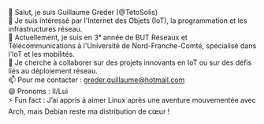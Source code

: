👋 Salut, je suis Guillaume Greder (@TetoSolis)  
👀 Je suis intéressé par l'Internet des Objets (IoT), la programmation et les infrastructures réseau.  
🌱 Actuellement, je suis en 3ᵉ année de BUT Réseaux et Télécommunications à l'Université de Nord-Franche-Comté, spécialisé dans l'IoT et les mobilités.  
💞️ Je cherche à collaborer sur des projets innovants en IoT ou sur des défis liés au déploiement réseau.  
📫 Pour me contacter : greder.guillaume@hotmail.com  
😄 Pronoms : Il/Lui  
⚡ Fun fact : J’ai appris à aimer Linux après une aventure mouvementée avec Arch, mais Debian reste ma distribution de cœur !  


<!---
TetoSolis/TetoSolis is a ✨ special ✨ repository because its `README.md` (this file) appears on your GitHub profile.
You can click the Preview link to take a look at your changes.
--->

